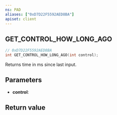 ```yaml
---
ns: PAD
aliases: ["0xD7D22F5592AED8BA"]
apiset: client
---
```

## GET_CONTROL_HOW_LONG_AGO

```c
// 0xD7D22F5592AED8BA
int GET_CONTROL_HOW_LONG_AGO(int control);
```

Returns time in ms since last input.

## Parameters
* **control**:

## Return value

